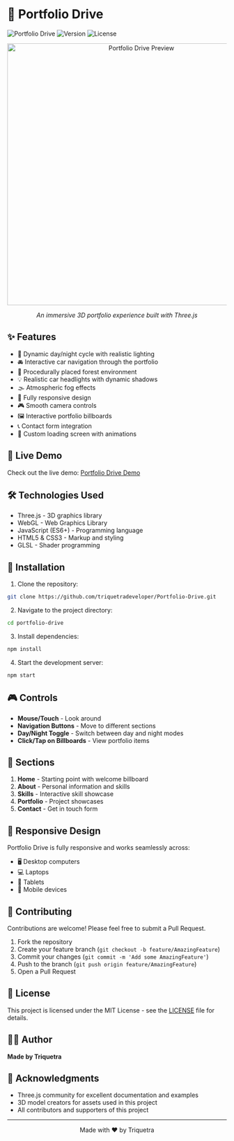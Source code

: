 # 🚗 Portfolio Drive

![Portfolio Drive](https://img.shields.io/badge/Portfolio-Drive-blue?style=for-the-badge&logo=three.js)
![Version](https://img.shields.io/badge/version-1.0.0-green?style=for-the-badge)
![License](https://img.shields.io/badge/license-MIT-red?style=for-the-badge)

<div align="center">
  <img src="preview.gif" alt="Portfolio Drive Preview" width="600px" />
  <p><em>An immersive 3D portfolio experience built with Three.js</em></p>
</div>

## ✨ Features

- 🌙 Dynamic day/night cycle with realistic lighting
- 🚘 Interactive car navigation through the portfolio
- 🌳 Procedurally placed forest environment
- 💡 Realistic car headlights with dynamic shadows
- 🌫️ Atmospheric fog effects
- 📱 Fully responsive design
- 🎮 Smooth camera controls
- 🖼️ Interactive portfolio billboards
- 📞 Contact form integration
- 💫 Custom loading screen with animations

## 🚀 Live Demo

Check out the live demo: [Portfolio Drive Demo](https://thetriquetradeveloper.github.io/Portfolio-Drive/)

## 🛠️ Technologies Used

- Three.js - 3D graphics library
- WebGL - Web Graphics Library
- JavaScript (ES6+) - Programming language
- HTML5 & CSS3 - Markup and styling
- GLSL - Shader programming

## 🔧 Installation

1. Clone the repository:
```bash
git clone https://github.com/triquetradeveloper/Portfolio-Drive.git
```

2. Navigate to the project directory:
```bash
cd portfolio-drive
```

3. Install dependencies:
```bash
npm install
```

4. Start the development server:
```bash
npm start
```

## 🎮 Controls

- **Mouse/Touch** - Look around
- **Navigation Buttons** - Move to different sections
- **Day/Night Toggle** - Switch between day and night modes
- **Click/Tap on Billboards** - View portfolio items

## 🌟 Sections

1. **Home** - Starting point with welcome billboard
2. **About** - Personal information and skills
3. **Skills** - Interactive skill showcase
4. **Portfolio** - Project showcases
5. **Contact** - Get in touch form

## 📱 Responsive Design

Portfolio Drive is fully responsive and works seamlessly across:
- 🖥️ Desktop computers
- 💻 Laptops
- 📱 Tablets
- 📱 Mobile devices

## 🤝 Contributing

Contributions are welcome! Please feel free to submit a Pull Request.

1. Fork the repository
2. Create your feature branch (`git checkout -b feature/AmazingFeature`)
3. Commit your changes (`git commit -m 'Add some AmazingFeature'`)
4. Push to the branch (`git push origin feature/AmazingFeature`)
5. Open a Pull Request

## 📄 License

This project is licensed under the MIT License - see the [LICENSE](LICENSE) file for details.

## 👨‍💻 Author

**Made by Triquetra**


## 🙏 Acknowledgments

- Three.js community for excellent documentation and examples
- 3D model creators for assets used in this project
- All contributors and supporters of this project

---

<div align="center">
  Made with ❤️ by Triquetra
</div> 
